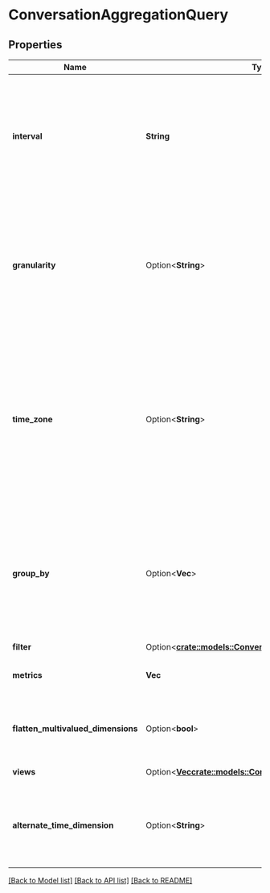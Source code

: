 # ConversationAggregationQuery

## Properties

Name | Type | Description | Notes
------------ | ------------- | ------------- | -------------
**interval** | **String** | Behaves like one clause in a SQL WHERE. Specifies the date and time range of data being queried. Intervals are represented as an ISO-8601 string. For example: YYYY-MM-DDThh:mm:ss/YYYY-MM-DDThh:mm:ss | 
**granularity** | Option<**String**> | Granularity aggregates metrics into subpartitions within the time interval specified. The default granularity is the same duration as the interval. Periods are represented as an ISO-8601 string. For example: P1D or P1DT12H | [optional]
**time_zone** | Option<**String**> | Time zone context used to calculate response intervals (this allows resolving DST changes). The interval offset is used even when timeZone is specified. Default is UTC. Time zones are represented as a string of the zone name as found in the IANA time zone database. For example: UTC, Etc/UTC, or Europe/London | [optional]
**group_by** | Option<**Vec<String>**> | Behaves like a SQL GROUPBY. Allows for multiple levels of grouping as a list of dimensions. Partitions resulting aggregate computations into distinct named subgroups rather than across the entire result set as if it were one group. | [optional]
**filter** | Option<[**crate::models::ConversationAggregateQueryFilter**](ConversationAggregateQueryFilter.md)> |  | [optional]
**metrics** | **Vec<String>** | Behaves like a SQL SELECT clause. Only named metrics will be retrieved. | 
**flatten_multivalued_dimensions** | Option<**bool**> | Flattens any multivalued dimensions used in response groups (e.g. ['a','b','c']->'a,b,c') | [optional]
**views** | Option<[**Vec<crate::models::ConversationAggregationView>**](ConversationAggregationView.md)> | Custom derived metric views | [optional]
**alternate_time_dimension** | Option<**String**> | Dimension to use as the alternative timestamp for data in the aggregate.  Choosing \"eventTime\" uses the actual time of the data event. | [optional]

[[Back to Model list]](../README.md#documentation-for-models) [[Back to API list]](../README.md#documentation-for-api-endpoints) [[Back to README]](../README.md)



